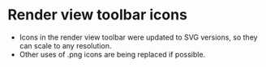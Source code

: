 # Render view toolbar icons

* Icons in the render view toolbar were updated to SVG versions, so they can scale to any resolution.
* Other uses of .png icons are being replaced if possible.

